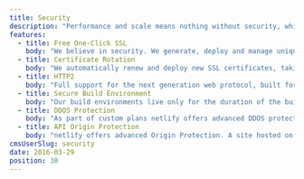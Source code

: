 ```yaml
---
title: Security
description: "Performance and scale means nothing without security, which is why netlify offers it all, from free automated SSL and HTTP2 as default, to instant password protection and secure build environments."
features:
  - title: Free One-Click SSL
    body: "We believe in security. We generate, deploy and manage unique SSL certificates for each site with just, all completely free."
  - title: Certificate Rotation
    body: "We automatically renew and deploy new SSL certificates, taking the pain out of Certificate management."
  - title: HTTP2
    body: "Full support for the next generation web protocol, built for better performance and more efficient asset loading."
  - title: Secure Build Environment
    body: "Our build environments live only for the duration of the build. Combined with a build cache, we ensure that each build is fast and fully isolated."
  - title: DDOS Protection
    body: "As part of custom plans netlify offers advanced DDOS protection and mitigation via several partnerships."
  - title: API Origin Protection
    body: "netlify offers advanced Origin Protection. A site hosted on a CDN is protected from malware, but it can still be vulnerable to both DDOS and attacks on any APIs used. This service uses a new way of whitelabeling benign traffic at CDN level. Keep your API safe while filtering out bot traffic and never lose performance!"
cmsUserSlug: security
date: 2016-03-29
position: 30
---
```

